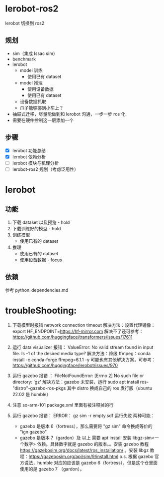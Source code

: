 # lerobot-ros2
lerobot 切换到 ros2 

## 规划
- sim（集成 Issac sim）
- benchmark
- lerobot
    - model 训练
        - 使用已有 dataset
    - model 推理
        - 使用设备数据
        - 使用已有 dataset
    - 设备数据抓取
    - 爪子能够挪到小车上？
- 抽屉式迁移，尽量能做到和 lerobot 沟通，一步一步 ros 化
- 需要在硬件控制这一层添加一个

## 步骤
- [X] lerobot 功能总结
- [X] lerobot 依赖分析
- [ ] lerobot 模块与机理分析
- [ ] lerobot-ros2 规划（考虑泛用性）

# lerobot 
## 功能
1. 下载 dataset 以及预览 - hold
2. 下载训练好的模型 - hold
3. 训练模型
    - 使用已有的 dataset
4. 推理
    - 使用已有的 dataset
    - 使用设备数据 - focus

## 依赖
参考 python_dependencies.md



# troubleShooting:
1. 下载模型时报错 network connection timeout
   解决方法：设置代理镜像：export HF_ENDPOINT=https://hf-mirror.com
            解决不了还可参考：https://github.com/huggingface/transformers/issues/17611

2. 运行 data visualizer 报错：
    ValueError: No valid stream found in input file. Is -1 of the desired media type?
    解决方法：降级 ffmpeg：conda install -c conda-forge ffmpeg=6.1.1 -y
            可能也有其他解决方案，可参考：https://github.com/huggingface/lerobot/issues/970

3. 运行 gazebo 报错 ：
    FileNotFoundError: [Errno 2] No such file or directory: 'gz'
    解决方法：gazebo 未安装，运行 sudo apt install ros-"distro"-gazebo-ros-pkgs 
    其中 distro 换成自己的 ros 发行版（ubuntu 22.02 是 humble）

4. 注意 so-arm-101 package.xml 里面有被注释掉的行

5. 运行 gazebo 报错：
    ERROR： gz sim -r empty.sdf 运行失败
两种可能：
    - gazebo 是版本 6（fortress），那么需要将 "gz sim" 命令换成等价的 "ign gazebo"
    - gazebo 是版本 7（gardon）及 以上 需要 apt install 安装 libgz-sim<一个数字> 依赖。具体数字就是 gazebo 的版本。。安装 gazebo 教程 https://gazebosim.org/docs/latest/ros_installation/ 。安装 libgz 教程：https://gazebosim.org/api/sim/9/install.html
    p.s. 根据 gazebo 官方说法，humble 对应的应该是 gazebo 6（fortress），但是这个仓里面使用的是 gazebo 7 （gardon）。